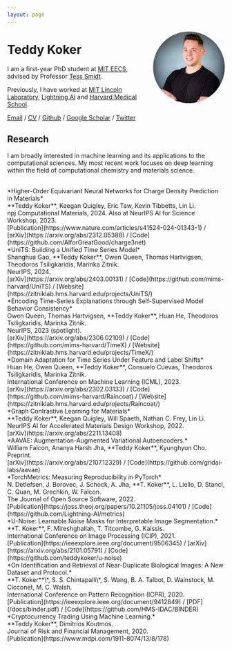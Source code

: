 ```yaml
---
layout: page
---
```


<img alt="Teddy Koker" src="/images/profile.jpg"
    style="float: right; max-width: 33%; margin: 0 0 1em 2em; border-radius: 50%">

# Teddy Koker

I am a first-year PhD student at [MIT EECS](https://www.eecs.mit.edu/), advised by Professor [Tess Smidt](https://blondegeek.github.io/).

Previously, I have worked at [MIT Lincoln Laboratory](https://www.ll.mit.edu/), [Lightning AI](https://lightning.ai/) and [Harvard Medical School](https://hms.harvard.edu/).

[Email](mailto:teddy.koker@gmail.com) / [CV](/koker_cv.pdf) / [Github](https://github.com/teddykoker) / [Google Scholar](https://scholar.google.com/citations?user=br990A8AAAAJ) / [Twitter](https://twitter.com/teddykoker)


## Research

I am broadly interested in machine learning and its applications to the computational sciences. My most recent work focuses on deep learning within the field of computational chemistry and materials science.

<br>
*Higher-Order Equivariant Neural Networks
for Charge Density Prediction in Materials*<br>
**Teddy Koker**, Keegan Quigley, Eric Taw, Kevin Tibbetts, Lin Li.<br>
npj Computational Materials, 2024. Also at NeurIPS AI for Science Workshop, 2023.<br>
[Publication](https://www.nature.com/articles/s41524-024-01343-1) / [arXiv](https://arxiv.org/abs/2312.05388) / [Code](https://github.com/AIforGreatGood/charge3net)

<br>
*UniTS: Building a Unified Time Series Model*<br>
Shanghua Gao, **Teddy Koker**, Owen Queen, Thomas Hartvigsen, Theodoros Tsiligkaridis, Marinka Zitnik.<br>
NeurIPS, 2024.<br>
[arXiv](https://arxiv.org/abs/2403.00131) / [Code](https://github.com/mims-harvard/UniTS) / [Website](https://zitniklab.hms.harvard.edu/projects/UniTS/)

<br>
*Encoding Time-Series Explanations through Self-Supervised Model Behavior Consistency*<br>
Owen Queen, Thomas Hartvigsen, **Teddy Koker**, Huan He, Theodoros Tsiligkaridis, Marinka Zitnik.<br>
NeurIPS, 2023 (spotlight).<br>
[arXiv](https://arxiv.org/abs/2306.02109) / [Code](https://github.com/mims-harvard/TimeX) / [Website](https://zitniklab.hms.harvard.edu/projects/TimeX/)

<br>
*Domain Adaptation for Time Series Under Feature and Label Shifts*<br>
Huan He, Owen Queen, **Teddy Koker**, Consuelo Cuevas, Theodoros Tsiligkaridis, Marinka Zitnik.<br>
International Conference on Machine Learning (ICML), 2023.<br>
[arXiv](https://arxiv.org/abs/2302.03133) / [Code](https://github.com/mims-harvard/Raincoat) / [Website](https://zitniklab.hms.harvard.edu/projects/Raincoat/)

<br>
*Graph Contrastive Learning for Materials*<br>
**Teddy Koker**, Keegan Quigley, Will Spaeth, Nathan C. Frey, Lin Li.<br>
NeurIPS AI for Accelerated Materials Design Workshop, 2022.<br>
[arXiv](https://arxiv.org/abs/2211.13408)

<br>
*AAVAE: Augmentation-Augmented Variational Autoencoders.*<br>
William Falcon, Ananya Harsh Jha, **Teddy Koker**, Kyunghyun Cho.<br>
Preprint.<br>
[arXiv](https://arxiv.org/abs/2107.12329) / [Code](https://github.com/gridai-labs/aavae)

<br>
*TorchMetrics: Measuring Reproducibility in PyTorch*<br>
N. Detlefsen, J. Borovec, J. Schock, A. Jha, **T. Koker**, L. Liello, D. Stancl, C. Quan, M. Grechkin, W. Falcon.<br>
The Journal of Open Source Software, 2022.<br>
[Publication](https://joss.theoj.org/papers/10.21105/joss.04101) / [Code](https://github.com/Lightning-AI/metrics)


<br>
*U-Noise: Learnable Noise Masks for Interpretable Image Segmentation.*<br>
**T. Koker**, F. Mireshghallah, T. Titcombe, G. Kaissis.<br>
International Conference on Image Processing (ICIP), 2021.<br>
[Publication](https://ieeexplore.ieee.org/document/9506345) / [arXiv](https://arxiv.org/abs/2101.05791) / [Code](https://github.com/teddykoker/u-noise)

<br>
*On Identification and Retrieval of Near-Duplicate Biological Images: A New Dataset and Protocol.*<br>
**T. Koker**\*, S. S. Chintapalli\*, S. Wang, B. A. Talbot, D. Wainstock, M. Cicconet, M. C. Walsh.<br>
International Conference on Pattern Recognition (ICPR), 2020.<br>
[Publication](https://ieeexplore.ieee.org/document/9412849) / [PDF](/docs/binder.pdf) / [Code](https://github.com/HMS-IDAC/BINDER)


<br>
*Cryptocurrency Trading Using Machine Learning.*<br>
**Teddy Koker**, Dimitrios Koutmos.<br>
Journal of Risk and Financial Management, 2020.<br>
[Publication](https://www.mdpi.com/1911-8074/13/8/178)
